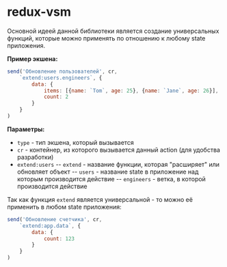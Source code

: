 # redux-vsm

Основной идеей данной библиотеки является создание универсальных функций, которые можно применять
по отношению к любому state приложения.

**Пример экшена:**
```js
send('Обновление пользователей', cr,
	`extend:users.engineers`, {
		data: {
			items: [{name: `Tom`, age: 25}, {name: `Jane`, age: 26}],
			count: 2
		}
	}
)
```

**Параметры:**
- `type` - тип экшена, который вызывается
- `cr` - контейнер, из которого вызывается данный action (для удобства разработки)
- `extend:users`
-- `extend` - название функции, которая "расширяет" или обновляет объект
-- `users` - название state в приложение над которым производится действие
-- `engineers` - ветка, в которой производится действие

Так как функция `extend` является универсальной - то можно её применить в любом state приложения:
```js
send('Обновление счетчика', cr,
	`extend:app.data`, {
		data: {
			count: 123
		}
	}
)
```
